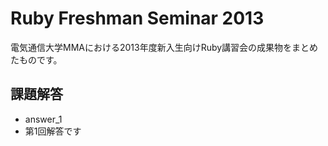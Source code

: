 # Ruby Freshman Seminar 2013

電気通信大学MMAにおける2013年度新入生向けRuby講習会の成果物をまとめたものです。

## 課題解答
 * answer_1
  * 第1回解答です
